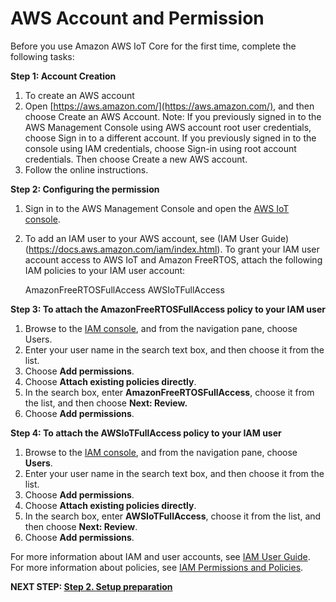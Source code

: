 # AWS Account and Permission

Before you use Amazon AWS IoT Core for the first time, complete the following tasks: 

**Step 1: Account Creation**
1. To create an AWS account
2. Open [https://aws.amazon.com/](https://aws.amazon.com/), and then choose Create an AWS Account.
Note: If you previously signed in to the AWS Management Console using AWS account root user credentials, choose Sign in to a different account. If you previously signed in to the console using IAM credentials, choose Sign-in using root account credentials. Then choose Create a new AWS account.
3. Follow the online instructions.

**Step 2: Configuring the permission**
1. Sign in to the AWS Management Console and open the [AWS IoT console](https://console.aws.amazon.com/iot/home). 
2. To add an IAM user to your AWS account, see (IAM User Guide)(https://docs.aws.amazon.com/iam/index.html). To grant your IAM user account access to AWS IoT and Amazon FreeRTOS, attach the following IAM policies to your IAM user account:

    AmazonFreeRTOSFullAccess
    AWSIoTFullAccess

**Step 3: To attach the AmazonFreeRTOSFullAccess policy to your IAM user**
1. Browse to the [IAM console](https://console.aws.amazon.com/iam/home), and from the navigation pane, choose Users.
2. Enter your user name in the search text box, and then choose it from the list.
3. Choose **Add permissions**.
4. Choose **Attach existing policies directly**.
5. In the search box, enter **AmazonFreeRTOSFullAccess**, choose it from the list, and then choose 
   **Next: Review.**
6. Choose **Add permissions**.

**Step 4: To attach the AWSIoTFullAccess policy to your IAM user**
1. Browse to the [IAM console](https://console.aws.amazon.com/iam/home), and from the navigation pane, choose **Users**.
2. Enter your user name in the search text box, and then choose it from the list.
3. Choose **Add permissions**.
4. Choose **Attach existing policies directly**.
5. In the search box, enter **AWSIoTFullAccess**, choose it from the list, and then choose **Next: Review**.
6. Choose **Add permissions**.

For more information about IAM and user accounts, see [IAM User Guide](https://docs.aws.amazon.com/IAM/latest/UserGuide/). For more information about policies, see [IAM Permissions and Policies](https://docs.aws.amazon.com/IAM/latest/UserGuide/introduction_access-management.html).

**NEXT STEP: [Step 2. Setup preparation](https://github.com/ayushev/personalize-optiga-trust/blob/master/using-amazon-and-self-signed-ca/step-2-setup-preparation.md)**
